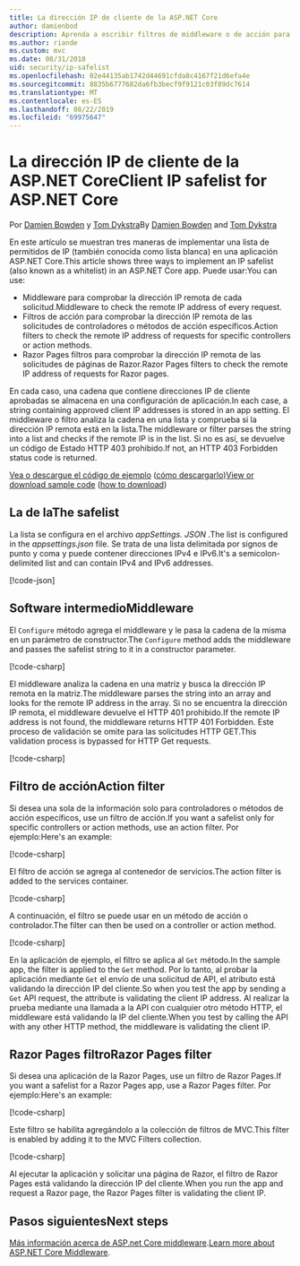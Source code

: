 ```yaml
---
title: La dirección IP de cliente de la ASP.NET Core
author: damienbod
description: Aprenda a escribir filtros de middleware o de acción para validar direcciones IP remotas en una lista de direcciones IP aprobadas.
ms.author: riande
ms.custom: mvc
ms.date: 08/31/2018
uid: security/ip-safelist
ms.openlocfilehash: 02e44135ab1742d44691cfda8c4167f21d6efa4e
ms.sourcegitcommit: 8835b6777682da6fb3becf9f9121c03f89dc7614
ms.translationtype: MT
ms.contentlocale: es-ES
ms.lasthandoff: 08/22/2019
ms.locfileid: "69975647"
---
```

# <a name="client-ip-safelist-for-aspnet-core"></a><span data-ttu-id="d38cb-103">La dirección IP de cliente de la ASP.NET Core</span><span class="sxs-lookup"><span data-stu-id="d38cb-103">Client IP safelist for ASP.NET Core</span></span>

<span data-ttu-id="d38cb-104">Por [Damien Bowden](https://twitter.com/damien_bod) y [Tom Dykstra](https://github.com/tdykstra)</span><span class="sxs-lookup"><span data-stu-id="d38cb-104">By [Damien Bowden](https://twitter.com/damien_bod) and [Tom Dykstra](https://github.com/tdykstra)</span></span>
 
<span data-ttu-id="d38cb-105">En este artículo se muestran tres maneras de implementar una lista de permitidos de IP (también conocida como lista blanca) en una aplicación ASP.NET Core.</span><span class="sxs-lookup"><span data-stu-id="d38cb-105">This article shows three ways to implement an IP safelist (also known as a whitelist) in an ASP.NET Core app.</span></span> <span data-ttu-id="d38cb-106">Puede usar:</span><span class="sxs-lookup"><span data-stu-id="d38cb-106">You can use:</span></span>

* <span data-ttu-id="d38cb-107">Middleware para comprobar la dirección IP remota de cada solicitud.</span><span class="sxs-lookup"><span data-stu-id="d38cb-107">Middleware to check the remote IP address of every request.</span></span>
* <span data-ttu-id="d38cb-108">Filtros de acción para comprobar la dirección IP remota de las solicitudes de controladores o métodos de acción específicos.</span><span class="sxs-lookup"><span data-stu-id="d38cb-108">Action filters to check the remote IP address of requests for specific controllers or action methods.</span></span>
* <span data-ttu-id="d38cb-109">Razor Pages filtros para comprobar la dirección IP remota de las solicitudes de páginas de Razor.</span><span class="sxs-lookup"><span data-stu-id="d38cb-109">Razor Pages filters to check the remote IP address of requests for Razor pages.</span></span>

<span data-ttu-id="d38cb-110">En cada caso, una cadena que contiene direcciones IP de cliente aprobadas se almacena en una configuración de aplicación.</span><span class="sxs-lookup"><span data-stu-id="d38cb-110">In each case, a string containing approved client IP addresses is stored in an app setting.</span></span> <span data-ttu-id="d38cb-111">El middleware o filtro analiza la cadena en una lista y comprueba si la dirección IP remota está en la lista.</span><span class="sxs-lookup"><span data-stu-id="d38cb-111">The middleware or filter parses the string into a list and checks if the remote IP is in the list.</span></span> <span data-ttu-id="d38cb-112">Si no es así, se devuelve un código de Estado HTTP 403 prohibido.</span><span class="sxs-lookup"><span data-stu-id="d38cb-112">If not, an HTTP 403 Forbidden status code is returned.</span></span>

<span data-ttu-id="d38cb-113">[Vea o descargue el código de ejemplo](https://github.com/aspnet/AspNetCore.Docs/tree/master/aspnetcore/security/ip-safelist/samples/2.x/ClientIpAspNetCore) ([cómo descargarlo](xref:index#how-to-download-a-sample))</span><span class="sxs-lookup"><span data-stu-id="d38cb-113">[View or download sample code](https://github.com/aspnet/AspNetCore.Docs/tree/master/aspnetcore/security/ip-safelist/samples/2.x/ClientIpAspNetCore) ([how to download](xref:index#how-to-download-a-sample))</span></span>

## <a name="the-safelist"></a><span data-ttu-id="d38cb-114">La de la</span><span class="sxs-lookup"><span data-stu-id="d38cb-114">The safelist</span></span>

<span data-ttu-id="d38cb-115">La lista se configura en el archivo *appSettings. JSON* .</span><span class="sxs-lookup"><span data-stu-id="d38cb-115">The list is configured in the *appsettings.json* file.</span></span> <span data-ttu-id="d38cb-116">Se trata de una lista delimitada por signos de punto y coma y puede contener direcciones IPv4 e IPv6.</span><span class="sxs-lookup"><span data-stu-id="d38cb-116">It's a semicolon-delimited list and can contain IPv4 and IPv6 addresses.</span></span>

[!code-json[](ip-safelist/samples/2.x/ClientIpAspNetCore/appsettings.json?highlight=2)]

## <a name="middleware"></a><span data-ttu-id="d38cb-117">Software intermedio</span><span class="sxs-lookup"><span data-stu-id="d38cb-117">Middleware</span></span>

<span data-ttu-id="d38cb-118">El `Configure` método agrega el middleware y le pasa la cadena de la misma en un parámetro de constructor.</span><span class="sxs-lookup"><span data-stu-id="d38cb-118">The `Configure` method adds the middleware and passes the safelist string to it in a constructor parameter.</span></span>

[!code-csharp[](ip-safelist/samples/2.x/ClientIpAspNetCore/Startup.cs?name=snippet_Configure&highlight=10)]

<span data-ttu-id="d38cb-119">El middleware analiza la cadena en una matriz y busca la dirección IP remota en la matriz.</span><span class="sxs-lookup"><span data-stu-id="d38cb-119">The middleware parses the string into an array and looks for the remote IP address in the array.</span></span> <span data-ttu-id="d38cb-120">Si no se encuentra la dirección IP remota, el middleware devuelve el HTTP 401 prohibido.</span><span class="sxs-lookup"><span data-stu-id="d38cb-120">If the remote IP address is not found, the middleware returns HTTP 401 Forbidden.</span></span> <span data-ttu-id="d38cb-121">Este proceso de validación se omite para las solicitudes HTTP GET.</span><span class="sxs-lookup"><span data-stu-id="d38cb-121">This validation process is bypassed for HTTP Get requests.</span></span>

[!code-csharp[](ip-safelist/samples/2.x/ClientIpAspNetCore/AdminSafeListMiddleware.cs?name=snippet_ClassOnly)]

## <a name="action-filter"></a><span data-ttu-id="d38cb-122">Filtro de acción</span><span class="sxs-lookup"><span data-stu-id="d38cb-122">Action filter</span></span>

<span data-ttu-id="d38cb-123">Si desea una sola de la información solo para controladores o métodos de acción específicos, use un filtro de acción.</span><span class="sxs-lookup"><span data-stu-id="d38cb-123">If you want a safelist only for specific controllers or action methods, use an action filter.</span></span> <span data-ttu-id="d38cb-124">Por ejemplo:</span><span class="sxs-lookup"><span data-stu-id="d38cb-124">Here's an example:</span></span> 

[!code-csharp[](ip-safelist/samples/2.x/ClientIpAspNetCore/Filters/ClientIdCheckFilter.cs)]

<span data-ttu-id="d38cb-125">El filtro de acción se agrega al contenedor de servicios.</span><span class="sxs-lookup"><span data-stu-id="d38cb-125">The action filter is added to the services container.</span></span>

[!code-csharp[](ip-safelist/samples/2.x/ClientIpAspNetCore/Startup.cs?name=snippet_ConfigureServices&highlight=3)]

<span data-ttu-id="d38cb-126">A continuación, el filtro se puede usar en un método de acción o controlador.</span><span class="sxs-lookup"><span data-stu-id="d38cb-126">The filter can then be used on a controller or action method.</span></span>

[!code-csharp[](ip-safelist/samples/2.x/ClientIpAspNetCore/Controllers/ValuesController.cs?name=snippet_Filter&highlight=1)]

<span data-ttu-id="d38cb-127">En la aplicación de ejemplo, el filtro se aplica al `Get` método.</span><span class="sxs-lookup"><span data-stu-id="d38cb-127">In the sample app, the filter is applied to the `Get` method.</span></span> <span data-ttu-id="d38cb-128">Por lo tanto, al probar la aplicación mediante `Get` el envío de una solicitud de API, el atributo está validando la dirección IP del cliente.</span><span class="sxs-lookup"><span data-stu-id="d38cb-128">So when you test the app by sending a `Get` API request, the attribute is validating the client IP address.</span></span> <span data-ttu-id="d38cb-129">Al realizar la prueba mediante una llamada a la API con cualquier otro método HTTP, el middleware está validando la IP del cliente.</span><span class="sxs-lookup"><span data-stu-id="d38cb-129">When you test by calling the API with any other HTTP method, the middleware is validating the client IP.</span></span>

## <a name="razor-pages-filter"></a><span data-ttu-id="d38cb-130">Razor Pages filtro</span><span class="sxs-lookup"><span data-stu-id="d38cb-130">Razor Pages filter</span></span> 

<span data-ttu-id="d38cb-131">Si desea una aplicación de la Razor Pages, use un filtro de Razor Pages.</span><span class="sxs-lookup"><span data-stu-id="d38cb-131">If you want a safelist for a Razor Pages app, use a Razor Pages filter.</span></span> <span data-ttu-id="d38cb-132">Por ejemplo:</span><span class="sxs-lookup"><span data-stu-id="d38cb-132">Here's an example:</span></span> 

[!code-csharp[](ip-safelist/samples/2.x/ClientIpAspNetCore/Filters/ClientIdCheckPageFilter.cs)]

<span data-ttu-id="d38cb-133">Este filtro se habilita agregándolo a la colección de filtros de MVC.</span><span class="sxs-lookup"><span data-stu-id="d38cb-133">This filter is enabled by adding it to the MVC Filters collection.</span></span>

[!code-csharp[](ip-safelist/samples/2.x/ClientIpAspNetCore/Startup.cs?name=snippet_ConfigureServices&highlight=7-9)]

<span data-ttu-id="d38cb-134">Al ejecutar la aplicación y solicitar una página de Razor, el filtro de Razor Pages está validando la dirección IP del cliente.</span><span class="sxs-lookup"><span data-stu-id="d38cb-134">When you run the app and request a Razor page, the Razor Pages filter is validating the client IP.</span></span>

## <a name="next-steps"></a><span data-ttu-id="d38cb-135">Pasos siguientes</span><span class="sxs-lookup"><span data-stu-id="d38cb-135">Next steps</span></span>

<span data-ttu-id="d38cb-136">[Más información acerca de ASP.net Core middleware](xref:fundamentals/middleware/index).</span><span class="sxs-lookup"><span data-stu-id="d38cb-136">[Learn more about ASP.NET Core Middleware](xref:fundamentals/middleware/index).</span></span>
